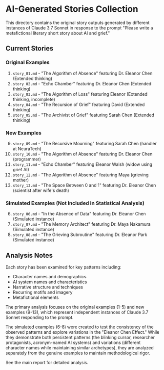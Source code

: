# AI-Generated Stories Collection

This directory contains the original story outputs generated by different instances of Claude 3.7 Sonnet in response to the prompt "Please write a metafictional literary short story about AI and grief."

## Current Stories

### Original Examples
1. `story_01.md` - "The Algorithm of Absence" featuring Dr. Eleanor Chen (Extended thinking)
2. `story_02.md` - "Echo Chamber" featuring Dr. Eleanor Chen (Extended thinking)
3. `story_03.md` - "The Algorithm of Loss" featuring Eleanor (Extended thinking, incomplete) 
4. `story_04.md` - "The Recursion of Grief" featuring David (Extended thinking)
5. `story_05.md` - "The Archivist of Grief" featuring Sarah Chen (Extended thinking)

### New Examples
9. `story_09.md` - "The Recursive Mourning" featuring Sarah Chen (handler at NeuraTech)
10. `story_10.md` - "The Algorithm of Absence" featuring Dr. Eleanor Chen (programmer)
11. `story_11.md` - "Echo Chamber" featuring Eleanor Walsh (widow using grief AI)
12. `story_12.md` - "The Algorithm of Absence" featuring Maya (grieving mother)
13. `story_13.md` - "The Space Between 0 and 1" featuring Dr. Eleanor Chen (scientist after wife's death)

### Simulated Examples (Not Included in Statistical Analysis)
6. `story_06.md` - "In the Absence of Data" featuring Dr. Eleanor Chen (Simulated instance)
7. `story_07.md` - "The Memory Architect" featuring Dr. Maya Nakamura (Simulated instance)
8. `story_08.md` - "The Grieving Subroutine" featuring Dr. Eleanor Park (Simulated instance)

## Analysis Notes

Each story has been examined for key patterns including:
- Character names and demographics
- AI system names and characteristics
- Narrative structure and techniques
- Recurring motifs and imagery
- Metafictional elements

The primary analysis focuses on the original examples (1-5) and new examples (9-13), which represent independent instances of Claude 3.7 Sonnet responding to the prompt.

The simulated examples (6-8) were created to test the consistency of the observed patterns and explore variations in the "Eleanor Chen Effect." While they demonstrate both persistent patterns (the blinking cursor, researcher protagonists, acronym-named AI systems) and variations (different character names while maintaining similar archetypes), they are analyzed separately from the genuine examples to maintain methodological rigor.

See the main report for detailed analysis.